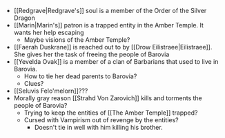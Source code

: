 - [[Redgrave|Redgrave's]] soul is a member of the Order of the Silver Dragon
- [[Marin|Marin's]] patron is a trapped entity in the Amber Temple. It wants her help escaping
	- Maybe visions of the Amber Temple?
- [[Faerah Duskrane]]  is reached out to by [[Drow Eilistraee|Eilistraee]]. She gives her the task of freeing the people of Barovia
- [[Yevelda Ovak]] is a member of a clan of Barbarians that used to live in Barovia.
	- How to tie her dead parents to Barovia?
	- Clues?
- [[Seluvis Felo'melorn]]???
- Morally gray reason [[Strahd Von Zarovich]] kills and torments the people of Barovia?
	- Trying to keep the entities of [[The Amber Temple]] trapped?
	- Cursed with Vampirism out of revenge by the entities?
		- Doesn't tie in well with him killing his brother.